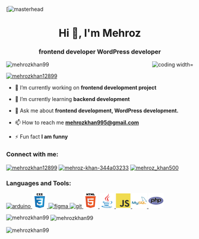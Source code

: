 [![masterhead](file:///C:/Users/pc/Downloads/Blue%20Geometric%20Technology%20LinkedIn%20Banner%20(3).png)
<h1 align="center">Hi 👋, I'm Mehroz</h1>
<h3 align="center">frontend developer WordPress developer</h3>
<img align= "right" alt="coding width="https://media0.giphy.com/media/v1.Y2lkPTc5MGI3NjExNzZkdWtibnM1cHF0ZjM2bGp6d3c2dmJvaWljeW8ybHI3cDVkbTBrdyZlcD12MV9pbnRlcm5hbF9naWZfYnlfaWQmY3Q9Zw/bGgsc5mWoryfgKBx1u/giphy.gif"

<p align="left"> <img src="https://komarev.com/ghpvc/?username=mehrozkhan99&label=Profile%20views&color=0e75b6&style=flat" alt="mehrozkhan99" /> </p>

<p align="left"> <a href="https://twitter.com/mehrozkhan12899" target="blank"><img src="https://img.shields.io/twitter/follow/mehrozkhan12899?logo=twitter&style=for-the-badge" alt="mehrozkhan12899" /></a> </p>

- 🔭 I’m currently working on **frontend development project**

- 🌱 I’m currently learning **backend development**

- 💬 Ask me about **frontend development, WordPress development.**

- 📫 How to reach me **mehrozkhan995@gmail.com**

- ⚡ Fun fact **I am funny**

<h3 align="left">Connect with me:</h3>
<p align="left">
<a href="https://twitter.com/mehrozkhan12899" target="blank"><img align="center" src="https://raw.githubusercontent.com/rahuldkjain/github-profile-readme-generator/master/src/images/icons/Social/twitter.svg" alt="mehrozkhan12899" height="30" width="40" /></a>
<a href="https://linkedin.com/in/mehroz-khan-344a03233" target="blank"><img align="center" src="https://raw.githubusercontent.com/rahuldkjain/github-profile-readme-generator/master/src/images/icons/Social/linked-in-alt.svg" alt="mehroz-khan-344a03233" height="30" width="40" /></a>
<a href="https://instagram.com/mehroz_khan500" target="blank"><img align="center" src="https://raw.githubusercontent.com/rahuldkjain/github-profile-readme-generator/master/src/images/icons/Social/instagram.svg" alt="mehroz_khan500" height="30" width="40" /></a>
</p>

<h3 align="left">Languages and Tools:</h3>
<p align="left"> <a href="https://www.arduino.cc/" target="_blank" rel="noreferrer"> <img src="https://cdn.worldvectorlogo.com/logos/arduino-1.svg" alt="arduino" width="40" height="40"/> </a> <a href="https://www.w3schools.com/css/" target="_blank" rel="noreferrer"> <img src="https://raw.githubusercontent.com/devicons/devicon/master/icons/css3/css3-original-wordmark.svg" alt="css3" width="40" height="40"/> </a> <a href="https://www.figma.com/" target="_blank" rel="noreferrer"> <img src="https://www.vectorlogo.zone/logos/figma/figma-icon.svg" alt="figma" width="40" height="40"/> </a> <a href="https://git-scm.com/" target="_blank" rel="noreferrer"> <img src="https://www.vectorlogo.zone/logos/git-scm/git-scm-icon.svg" alt="git" width="40" height="40"/> </a> <a href="https://www.w3.org/html/" target="_blank" rel="noreferrer"> <img src="https://raw.githubusercontent.com/devicons/devicon/master/icons/html5/html5-original-wordmark.svg" alt="html5" width="40" height="40"/> </a> <a href="https://www.java.com" target="_blank" rel="noreferrer"> <img src="https://raw.githubusercontent.com/devicons/devicon/master/icons/java/java-original.svg" alt="java" width="40" height="40"/> </a> <a href="https://developer.mozilla.org/en-US/docs/Web/JavaScript" target="_blank" rel="noreferrer"> <img src="https://raw.githubusercontent.com/devicons/devicon/master/icons/javascript/javascript-original.svg" alt="javascript" width="40" height="40"/> </a> <a href="https://www.mysql.com/" target="_blank" rel="noreferrer"> <img src="https://raw.githubusercontent.com/devicons/devicon/master/icons/mysql/mysql-original-wordmark.svg" alt="mysql" width="40" height="40"/> </a> <a href="https://www.php.net" target="_blank" rel="noreferrer"> <img src="https://raw.githubusercontent.com/devicons/devicon/master/icons/php/php-original.svg" alt="php" width="40" height="40"/> </a> </p>

<p><img align="left" src="https://github-readme-stats.vercel.app/api/top-langs?username=mehrozkhan99&show_icons=true&locale=en&layout=compact" alt="mehrozkhan99" /></p>

<p>&nbsp;<img align="center" src="https://github-readme-stats.vercel.app/api?username=mehrozkhan99&show_icons=true&locale=en" alt="mehrozkhan99" /></p>

<p><img align="center" src="https://github-readme-streak-stats.herokuapp.com/?user=mehrozkhan99&" alt="mehrozkhan99" /></p>
